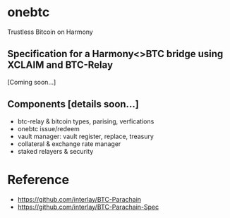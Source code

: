 # onebtc
Trustless Bitcoin on Harmony

## Specification for a Harmony<>BTC bridge using XCLAIM and BTC-Relay 
[Coming soon...]

## Components [details soon...]
* btc-relay & bitcoin types, parising, verfications
* onebtc issue/redeem 
* vault manager: vault register, replace, treasury
* collateral & exchange rate manager
* staked relayers & security

# Reference
* https://github.com/interlay/BTC-Parachain
* https://github.com/interlay/BTC-Parachain-Spec
